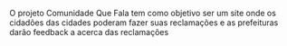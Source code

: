 O projeto Comunidade Que Fala tem como objetivo ser um site onde os cidadões das cidades poderam fazer suas reclamações e as prefeituras darão feedback a acerca das reclamações 